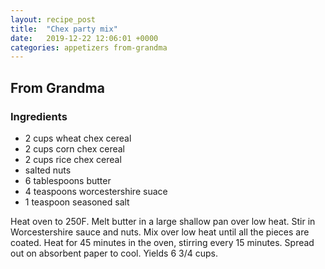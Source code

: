 ```yaml
---
layout: recipe_post
title:  "Chex party mix"
date:   2019-12-22 12:06:01 +0000
categories: appetizers from-grandma
---
```


## From Grandma
### Ingredients
* 2 cups wheat chex cereal
* 2 cups corn chex cereal
* 2 cups rice chex cereal
* salted nuts
* 6 tablespoons butter
* 4 teaspoons worcestershire suace
* 1 teaspoon seasoned salt


Heat oven to 250F. Melt butter in a large shallow pan over low heat. Stir in Worcestershire sauce and nuts. Mix over low heat until all the pieces are coated. Heat for 45 minutes in the oven, stirring every 15 minutes. Spread out on absorbent paper to cool. Yields 6 3/4 cups.
